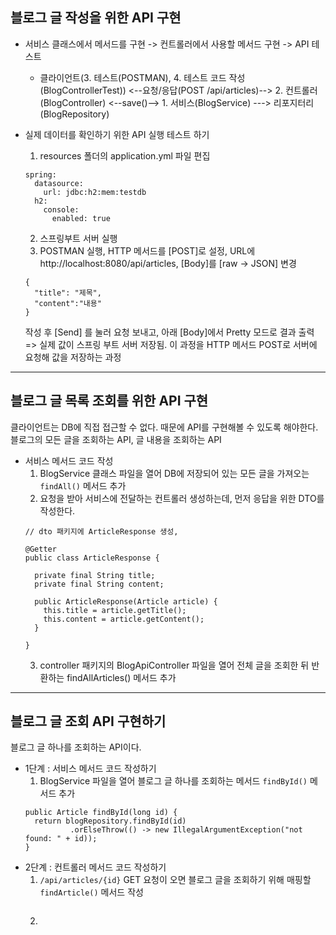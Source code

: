 ## 블로그 글 작성을 위한 API 구현 
* 서비스 클래스에서 메서드를 구현 -> 컨트롤러에서 사용할 메서드 구현 -> API 테스트 
  * 클라이언트(3. 테스트(POSTMAN), 4. 테스트 코드 작성(BlogControllerTest)) <--요청/응답(POST /api/articles)--> 2. 컨트롤러(BlogController) <--save()--> 1. 서비스(BlogService) ---> 리포지터리(BlogRepository)

* 실제 데이터를 확인하기 위한 API 실행 테스트 하기 
  1. resources 폴더의 application.yml 파일 편집
    ```
    spring:
      datasource:
        url: jdbc:h2:mem:testdb
      h2:
        console:
          enabled: true
    ```
  2. 스프링부트 서버 실행
  3. POSTMAN 실행, HTTP 메서드를 [POST]로 설정, URL에 http://localhost:8080/api/articles, [Body]를 [raw -> JSON] 변경
  ```
  {
    "title": "제목",
    "content":"내용"
  }
  ```
  작성 후 [Send] 를 눌러 요청 보내고, 아래 [Body]에서 Pretty 모드로 결과 출력 
  => 실제 값이 스프링 부트 서버 저장됨. 이 과정을 HTTP 메서드 POST로 서버에 요청해 값을 저장하는 과정

---
## 블로그 글 목록 조회를 위한 API 구현
클라이언트는 DB에 직접 접근할 수 없다. 때문에 API를 구현해볼 수 있도록 해야한다. 
블로그의 모든 글을 조회하는 API, 글 내용을 조회하는 API

* 서비스 메서드 코드 작성 
  1. BlogService 클래스 파일을 열어 DB에 저장되어 있는 모든 글을 가져오는 `findAll()` 메서드 추가
  2. 요청을 받아 서비스에 전달하는 컨트롤러 생성하는데, 먼저 응답을 위한 DTO를 작성한다. 
  ```
  // dto 패키지에 ArticleResponse 생성,
  
  @Getter
  public class ArticleResponse {
    
    private final String title;
    private final String content;
  
    public ArticleResponse(Article article) {
      this.title = article.getTitle();
      this.content = article.getContent();
    }
  
  } 
  ```
  3. controller 패키지의 BlogApiController 파일을 열어 전체 글을 조회한 뒤 반환하는 findAllArticles() 메서드 추가
---
## 블로그 글 조회 API 구현하기 
블로그 글 하나를 조회하는 API이다. 

* 1단계 : 서비스 메서드 코드 작성하기 
  1. BlogService 파일을 열어 블로그 글 하나를 조회하는 메서드 `findById()` 메서드 추가
  ```
  public Article findById(long id) {
    return blogRepository.findById(id)
            .orElseThrow(() -> new IllegalArgumentException("not found: " + id));
  }
  ```
* 2단계 : 컨트롤러 메서드 코드 작성하기 
  1. `/api/articles/{id}` GET 요청이 오면 블로그 글을 조회하기 위해 매핑할 `findArticle()` 메서드 작성
  ```
  
  ```
  2. 

